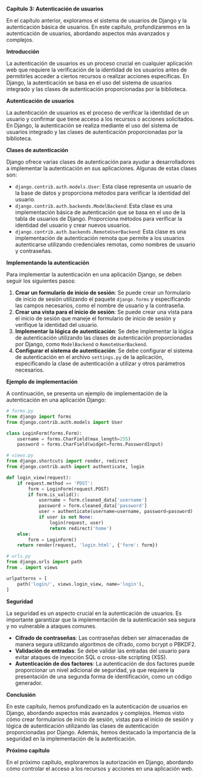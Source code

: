 **Capítulo 3: Autenticación de usuarios**

En el capítulo anterior, exploramos el sistema de usuarios de Django y la autenticación básica de usuarios. En este capítulo, profundizaremos en la autenticación de usuarios, abordando aspectos más avanzados y complejos.

**Introducción**

La autenticación de usuarios es un proceso crucial en cualquier aplicación web que requiere la verificación de la identidad de los usuarios antes de permitirles acceder a ciertos recursos o realizar acciones específicas. En Django, la autenticación se basa en el uso del sistema de usuarios integrado y las clases de autenticación proporcionadas por la biblioteca.

**Autenticación de usuarios**

La autenticación de usuarios es el proceso de verificar la identidad de un usuario y confirmar que tiene acceso a los recursos o acciones solicitados. En Django, la autenticación se realiza mediante el uso del sistema de usuarios integrado y las clases de autenticación proporcionadas por la biblioteca.

**Clases de autenticación**

Django ofrece varias clases de autenticación para ayudar a desarrolladores a implementar la autenticación en sus aplicaciones. Algunas de estas clases son:

* `django.contrib.auth.models.User`: Esta clase representa un usuario de la base de datos y proporciona métodos para verificar la identidad del usuario.
* `django.contrib.auth.backends.ModelBackend`: Esta clase es una implementación básica de autenticación que se basa en el uso de la tabla de usuarios de Django. Proporciona métodos para verificar la identidad del usuario y crear nuevos usuarios.
* `django.contrib.auth.backends.RemoteUserBackend`: Esta clase es una implementación de autenticación remota que permite a los usuarios autenticarse utilizando credenciales remotas, como nombres de usuario y contraseñas.

**Implementando la autenticación**

Para implementar la autenticación en una aplicación Django, se deben seguir los siguientes pasos:

1. **Crear un formulario de inicio de sesión**: Se puede crear un formulario de inicio de sesión utilizando el paquete `django.forms` y especificando las campos necesarios, como el nombre de usuario y la contraseña.
2. **Crear una vista para el inicio de sesión**: Se puede crear una vista para el inicio de sesión que maneje el formulario de inicio de sesión y verifique la identidad del usuario.
3. **Implementar la lógica de autenticación**: Se debe implementar la lógica de autenticación utilizando las clases de autenticación proporcionadas por Django, como `ModelBackend` o `RemoteUserBackend`.
4. **Configurar el sistema de autenticación**: Se debe configurar el sistema de autenticación en el archivo `settings.py` de la aplicación, especificando la clase de autenticación a utilizar y otros parámetros necesarios.

**Ejemplo de implementación**

A continuación, se presenta un ejemplo de implementación de la autenticación en una aplicación Django:
```python
# forms.py
from django import forms
from django.contrib.auth.models import User

class LoginForm(forms.Form):
    username = forms.CharField(max_length=255)
    password = forms.CharField(widget=forms.PasswordInput)

# views.py
from django.shortcuts import render, redirect
from django.contrib.auth import authenticate, login

def login_view(request):
    if request.method == 'POST':
        form = LoginForm(request.POST)
        if form.is_valid():
            username = form.cleaned_data['username']
            password = form.cleaned_data['password']
            user = authenticate(username=username, password=password)
            if user is not None:
                login(request, user)
                return redirect('home')
    else:
        form = LoginForm()
    return render(request, 'login.html', {'form': form})

# urls.py
from django.urls import path
from . import views

urlpatterns = [
    path('login/', views.login_view, name='login'),
]
```
**Seguridad**

La seguridad es un aspecto crucial en la autenticación de usuarios. Es importante garantizar que la implementación de la autenticación sea segura y no vulnerable a ataques comunes.

* **Cifrado de contraseñas**: Las contraseñas deben ser almacenadas de manera segura utilizando algoritmos de cifrado, como bcrypt o PBKDF2.
* **Validación de entradas**: Se debe validar las entradas del usuario para evitar ataques de inyección SQL o cross-site scripting (XSS).
* **Autenticación de dos factores**: La autenticación de dos factores puede proporcionar un nivel adicional de seguridad, ya que requiere la presentación de una segunda forma de identificación, como un código generador.

**Conclusión**

En este capítulo, hemos profundizado en la autenticación de usuarios en Django, abordando aspectos más avanzados y complejos. Hemos visto cómo crear formularios de inicio de sesión, vistas para el inicio de sesión y lógica de autenticación utilizando las clases de autenticación proporcionadas por Django. Además, hemos destacado la importancia de la seguridad en la implementación de la autenticación.

**Próximo capítulo**

En el próximo capítulo, exploraremos la autorización en Django, abordando cómo controlar el acceso a los recursos y acciones en una aplicación web.
